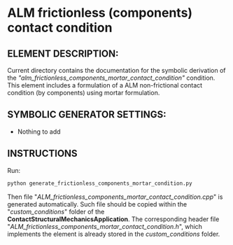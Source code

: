 # ALM frictionless (components) contact condition

## ELEMENT DESCRIPTION:
Current directory contains the documentation for the symbolic derivation of the _"alm_frictionless_components_mortar_contact_condition"_ condition. This element includes a formulation of a ALM non-frictional contact condition (by components) using mortar formulation.

## SYMBOLIC GENERATOR SETTINGS:
* Nothing to add

## INSTRUCTIONS
Run:
~~~py
python generate_frictionless_components_mortar_condition.py
~~~
Then  file "_ALM_frictionless_components_mortar_contact_condition.cpp_" is generated automatically. Such file should be copied within the "_custom_conditions_" folder of the
**ContactStructuralMechanicsApplication**. The corresponding header file "_ALM_frictionless_components_mortar_contact_condition.h_", which implements the element is already stored in the _custom_conditions_ folder.
